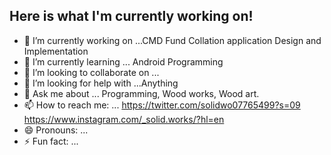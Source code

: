 ## Here is what I'm currently working on!

- 🔭 I’m currently working on ...CMD Fund Collation application Design and Implementation
- 🌱 I’m currently learning ... Android Programming
- 👯 I’m looking to collaborate on ...
- 🤔 I’m looking for help with ...Anything
- 💬 Ask me about ... Programming, Wood works, Wood art.
- 📫 How to reach me: ... https://twitter.com/solidwo07765499?s=09 https://www.instagram.com/_solid.works/?hl=en
- 😄 Pronouns: ...
- ⚡ Fun fact: ...

